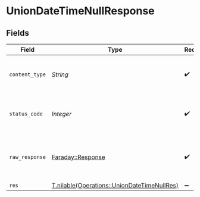 # UnionDateTimeNullResponse


## Fields

| Field                                                                                          | Type                                                                                           | Required                                                                                       | Description                                                                                    |
| ---------------------------------------------------------------------------------------------- | ---------------------------------------------------------------------------------------------- | ---------------------------------------------------------------------------------------------- | ---------------------------------------------------------------------------------------------- |
| `content_type`                                                                                 | *String*                                                                                       | :heavy_check_mark:                                                                             | HTTP response content type for this operation                                                  |
| `status_code`                                                                                  | *Integer*                                                                                      | :heavy_check_mark:                                                                             | HTTP response status code for this operation                                                   |
| `raw_response`                                                                                 | [Faraday::Response](https://www.rubydoc.info/gems/faraday/Faraday/Response)                    | :heavy_check_mark:                                                                             | Raw HTTP response; suitable for custom response parsing                                        |
| `res`                                                                                          | [T.nilable(Operations::UnionDateTimeNullRes)](../../models/operations/uniondatetimenullres.md) | :heavy_minus_sign:                                                                             | OK                                                                                             |